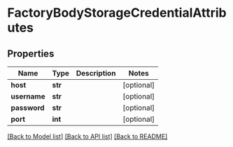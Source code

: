 # FactoryBodyStorageCredentialAttributes

## Properties
Name | Type | Description | Notes
------------ | ------------- | ------------- | -------------
**host** | **str** |  | [optional] 
**username** | **str** |  | [optional] 
**password** | **str** |  | [optional] 
**port** | **int** |  | [optional] 

[[Back to Model list]](../README.md#documentation-for-models) [[Back to API list]](../README.md#documentation-for-api-endpoints) [[Back to README]](../README.md)



